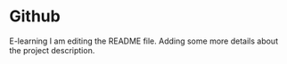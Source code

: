 # Github
E-learning
I am editing the README file. Adding some more details about the project description.
